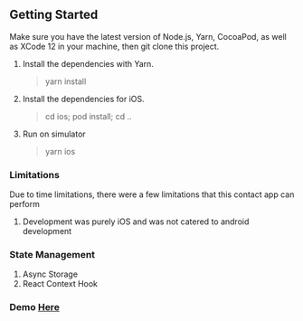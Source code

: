 ## Getting Started

Make sure you have the latest version of Node.js, Yarn, CocoaPod, as well as XCode 12 in your machine, then git clone this project.

1. Install the dependencies with Yarn.
   > yarn install
2. Install the dependencies for iOS.
   > cd ios; pod install; cd ..
3. Run on simulator
   > yarn ios

### Limitations

Due to time limitations, there were a few limitations that this contact app can perform
1. Development was purely iOS and was not catered to android development

### State Management

1. Async Storage
2. React Context Hook

### Demo [Here](https://github.com/wkitsin/ContactList/blob/master/appVideo.mov)

